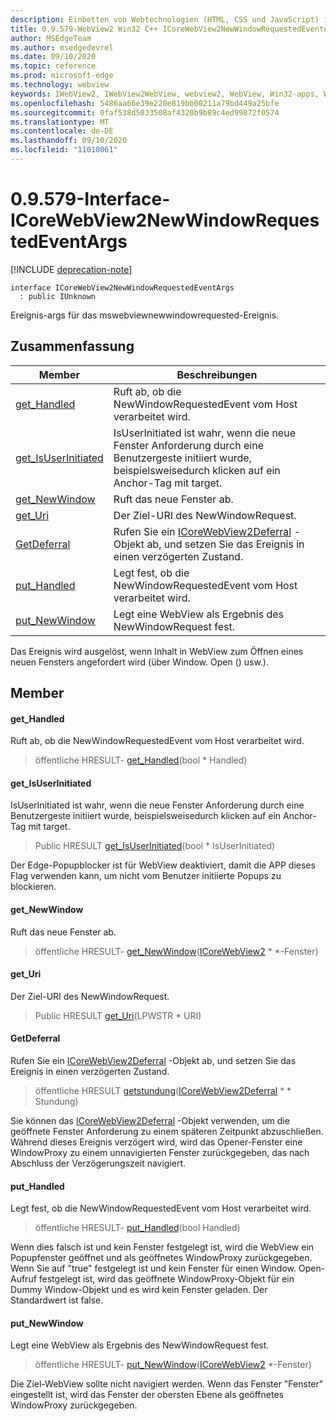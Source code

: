 ```yaml
---
description: Einbetten von Webtechnologien (HTML, CSS und JavaScript) in ihre systemeigenen Anwendungen mit dem Microsoft Edge WebView2-Steuerelement
title: 0.9.579-WebView2 Win32 C++ ICoreWebView2NewWindowRequestedEventArgs
author: MSEdgeTeam
ms.author: msedgedevrel
ms.date: 09/10/2020
ms.topic: reference
ms.prod: microsoft-edge
ms.technology: webview
keywords: IWebView2, IWebView2WebView, webview2, WebView, Win32-apps, Win32, Edge, ICoreWebView2, ICoreWebView2Controller, Browser-Steuerelement, Edge-HTML, ICoreWebView2NewWindowRequestedEventArgs
ms.openlocfilehash: 5486aa66e39e220e819bb00211a79bd449a25bfe
ms.sourcegitcommit: 0faf538d5033508af4320b9b89c4ed99872f0574
ms.translationtype: MT
ms.contentlocale: de-DE
ms.lasthandoff: 09/10/2020
ms.locfileid: "11010061"
---
```

# 0.9.579-Interface-ICoreWebView2NewWindowRequestedEventArgs 

[!INCLUDE [deprecation-note](../../includes/deprecation-note.md)]

```
interface ICoreWebView2NewWindowRequestedEventArgs
  : public IUnknown
```

Ereignis-args für das mswebviewnewwindowrequested-Ereignis.

## Zusammenfassung

 Member                        | Beschreibungen
--------------------------------|---------------------------------------------
[get_Handled](#get_handled) | Ruft ab, ob die NewWindowRequestedEvent vom Host verarbeitet wird.
[get_IsUserInitiated](#get_isuserinitiated) | IsUserInitiated ist wahr, wenn die neue Fenster Anforderung durch eine Benutzergeste initiiert wurde, beispielsweisedurch klicken auf ein Anchor-Tag mit target.
[get_NewWindow](#get_newwindow) | Ruft das neue Fenster ab.
[get_Uri](#get_uri) | Der Ziel-URI des NewWindowRequest.
[GetDeferral](#getdeferral) | Rufen Sie ein [ICoreWebView2Deferral](icorewebview2deferral.md) -Objekt ab, und setzen Sie das Ereignis in einen verzögerten Zustand.
[put_Handled](#put_handled) | Legt fest, ob die NewWindowRequestedEvent vom Host verarbeitet wird.
[put_NewWindow](#put_newwindow) | Legt eine WebView als Ergebnis des NewWindowRequest fest.

Das Ereignis wird ausgelöst, wenn Inhalt in WebView zum Öffnen eines neuen Fensters angefordert wird (über Window. Open () usw.).

## Member

#### get_Handled 

Ruft ab, ob die NewWindowRequestedEvent vom Host verarbeitet wird.

> öffentliche HRESULT- [get_Handled](#get_handled)(bool * Handled)

#### get_IsUserInitiated 

IsUserInitiated ist wahr, wenn die neue Fenster Anforderung durch eine Benutzergeste initiiert wurde, beispielsweisedurch klicken auf ein Anchor-Tag mit target.

> Public HRESULT [get_IsUserInitiated](#get_isuserinitiated)(bool * IsUserInitiated)

Der Edge-Popupblocker ist für WebView deaktiviert, damit die APP dieses Flag verwenden kann, um nicht vom Benutzer initiierte Popups zu blockieren.

#### get_NewWindow 

Ruft das neue Fenster ab.

> öffentliche HRESULT- [get_NewWindow](#get_newwindow)([ICoreWebView2](icorewebview2.md) * *-Fenster)

#### get_Uri 

Der Ziel-URI des NewWindowRequest.

> Public HRESULT [get_Uri](#get_uri)(LPWSTR * URI)

#### GetDeferral 

Rufen Sie ein [ICoreWebView2Deferral](icorewebview2deferral.md) -Objekt ab, und setzen Sie das Ereignis in einen verzögerten Zustand.

> öffentliche HRESULT [getstundung](#getdeferral)([ICoreWebView2Deferral](icorewebview2deferral.md) * * Stundung)

Sie können das [ICoreWebView2Deferral](icorewebview2deferral.md) -Objekt verwenden, um die geöffnete Fenster Anforderung zu einem späteren Zeitpunkt abzuschließen. Während dieses Ereignis verzögert wird, wird das Opener-Fenster eine WindowProxy zu einem unnavigierten Fenster zurückgegeben, das nach Abschluss der Verzögerungszeit navigiert.

#### put_Handled 

Legt fest, ob die NewWindowRequestedEvent vom Host verarbeitet wird.

> öffentliche HRESULT- [put_Handled](#put_handled)(bool Handled)

Wenn dies falsch ist und kein Fenster festgelegt ist, wird die WebView ein Popupfenster geöffnet und als geöffnetes WindowProxy zurückgegeben. Wenn Sie auf "true" festgelegt ist und kein Fenster für einen Window. Open-Aufruf festgelegt ist, wird das geöffnete WindowProxy-Objekt für ein Dummy Window-Objekt und es wird kein Fenster geladen. Der Standardwert ist false.

#### put_NewWindow 

Legt eine WebView als Ergebnis des NewWindowRequest fest.

> öffentliche HRESULT- [put_NewWindow](#put_newwindow)([ICoreWebView2](icorewebview2.md) *-Fenster)

Die Ziel-WebView sollte nicht navigiert werden. Wenn das Fenster "Fenster" eingestellt ist, wird das Fenster der obersten Ebene als geöffnetes WindowProxy zurückgegeben.

